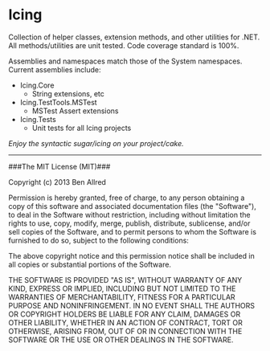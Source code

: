 Icing
=====

Collection of helper classes, extension methods, and other utilities for .NET.  All methods/utilities are unit tested.  Code coverage standard is 100%.

Assemblies and namespaces match those of the System namespaces.  Current assemblies include:

*	Icing.Core
	*	String extensions, etc
*	Icing.TestTools.MSTest
	*	MSTest Assert extensions
*	Icing.Tests
	*	Unit tests for all Icing projects

_Enjoy the syntactic sugar/icing on your project/cake._

--------------------------------------------------

###The MIT License (MIT)###

Copyright (c) 2013 Ben Allred

Permission is hereby granted, free of charge, to any person obtaining a copy of this software and associated documentation files (the "Software"), to deal in the Software without restriction, including without limitation the rights to use, copy, modify, merge, publish, distribute, sublicense, and/or sell copies of the Software, and to permit persons to whom the Software is furnished to do so, subject to the following conditions:

The above copyright notice and this permission notice shall be included in all copies or substantial portions of the Software.

THE SOFTWARE IS PROVIDED "AS IS", WITHOUT WARRANTY OF ANY KIND, EXPRESS OR IMPLIED, INCLUDING BUT NOT LIMITED TO THE WARRANTIES OF MERCHANTABILITY, FITNESS FOR A PARTICULAR PURPOSE AND NONINFRINGEMENT. IN NO EVENT SHALL THE AUTHORS OR COPYRIGHT HOLDERS BE LIABLE FOR ANY CLAIM, DAMAGES OR OTHER LIABILITY, WHETHER IN AN ACTION OF CONTRACT, TORT OR OTHERWISE, ARISING FROM, OUT OF OR IN CONNECTION WITH THE SOFTWARE OR THE USE OR OTHER DEALINGS IN THE SOFTWARE.